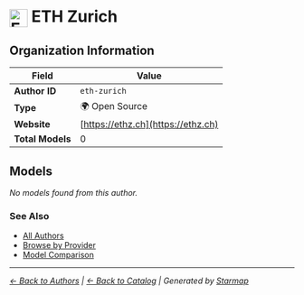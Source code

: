 # <img src="https://raw.githubusercontent.com/agentstation/starmap/master/internal/embedded/logos/eth-zurich.svg" alt="ETH Zurich" width="32" height="32" style="vertical-align: middle;"> ETH Zurich
  
  
## Organization Information
  
| Field | Value |
|---------|---------|
| **Author ID** | `eth-zurich` |
| **Type** | 🌍 Open Source |
| **Website** | [https://ethz.ch](https://ethz.ch) |
| **Total Models** | 0 |

  
## Models
  
*No models found from this author.*
  
### See Also
  
- [All Authors](../)
- [Browse by Provider](../../providers/)
- [Model Comparison](../../models/)
  
---
*_[← Back to Authors](../) | [← Back to Catalog](../../) | Generated by [Starmap](https://github.com/agentstation/starmap)_*